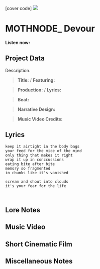 [cover code] ![](57175019_319474918741616_8502199518755923887_n.jpg)

# MOTHNODE_ Devour

**Listen now:** 

## Project Data

Description.

> **Title:**  / **Featuring:** 

> **Production:**  / **Lyrics:** 

> **Beat:**

> **Narrative Design:**

> **Music Video Credits:**


## Lyrics

```
keep it airtight in the body bags
your feed for the mice of the mind
only thing that makes it right
wrap it up in conccussions
eating bite after bite 
memory so fragmented 
in chunks like it's vanished

scream and shout into clouds
it's your fear for the life



```

## Lore Notes

## Music Video

## Short Cinematic Film

## Miscellaneous Notes
